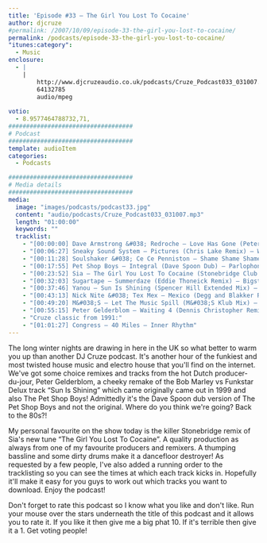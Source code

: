 ```yaml
---
title: 'Episode #33 – The Girl You Lost To Cocaine'
author: djcruze
#permalink: /2007/10/09/episode-33-the-girl-you-lost-to-cocaine/
permalink: /podcasts/episode-33-the-girl-you-lost-to-cocaine/
"itunes:category":
  - Music
enclosure:
  - |
    |
        http://www.djcruzeaudio.co.uk/podcasts/Cruze_Podcast033_031007.mp3
        64132785
        audio/mpeg
        
votio:
  - 8.9577464788732,71,
###################################
# Podcast
###################################
template: audioItem
categories:
  - Podcasts

###################################
# Media details
###################################
media:
  image: "images/podcasts/podcast33.jpg"
  content: "audio/podcasts/Cruze_Podcast033_031007.mp3"
  length: "01:00:00"
  keywords: ""
  tracklist:
    - "[00:00:00] Dave Armstrong &#038; Redroche – Love Has Gone (Peter Gelderblom Remix) – Data"
    - "[00:06:27] Sneaky Sound System – Pictures (Chris Lake Remix) – Whack Records"
    - "[00:11:28] Soulshaker &#038; Ce Ce Penniston – Shame Shame Shame (Smax &#038; Gold Remix) – AATW"
    - "[00:17:55] Pet Shop Boys – Integral (Dave Spoon Dub) – Parlophone"
    - "[00:23:52] Sia – The Girl You Lost To Cocaine (Stonebridge Club Mix) – Monkey Puzzle Records"
    - "[00:32:03] Sugartape – Summerdaze (Eddie Thoneick Remix) – Bigstar Records"
    - "[00:37:46] Yanou – Sun Is Shining (Spencer Hill Extended Mix) – AATW"
    - "[00:43:13] Nick Nite &#038; Tex Mex – Mexico (Degg and Blakker Remix) – Muschi Tunes"
    - "[00:49:20] M&#038;S – Let The Music Spill (M&#038;S Klub Mix) – Brass"
    - "[00:55:15] Peter Gelderblom – Waiting 4 (Dennis Christopher Remix) – Data"
    - "Cruze classic from 1991:"
    - "[01:01:27] Congress – 40 Miles – Inner Rhythm"
---
```

The long winter nights are drawing in here in the UK so what better to warm you up than another DJ Cruze podcast. It's another hour of the funkiest and most twisted house music and electro house that you'll find on the internet. We've got some choice remixes and tracks from the hot Dutch producer-du-jour, Peter Gelderblom, a cheeky remake of the Bob Marley vs Funkstar Delux track &#8220;Sun Is Shining&#8221; which came originally came out in 1999 and also The Pet Shop Boys! Admittedly it's the Dave Spoon dub version of The Pet Shop Boys and not the original. Where do you think we're going? Back to the 80s?!

My personal favourite on the show today is the killer Stonebridge remix of Sia's new tune &#8220;The Girl You Lost To Cocaine&#8221;. A quality production as always from one of my favourite producers and remixers. A thumping bassline and some dirty drums make it a dancefloor destroyer! As requested by a few people, I've also added a running order to the tracklisting so you can see the times at which each track kicks in. Hopefully it'll make it easy for you guys to work out which tracks you want to download. Enjoy the podcast!

Don't forget to rate this podcast so I know what you like and don't like. Run your mouse over the stars underneath the title of this podcast and it allows you to rate it. If you like it then give me a big phat 10. If it's terrible then give it a 1. Get voting people!

